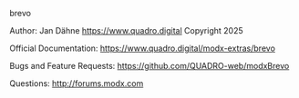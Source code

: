 
brevo

Author: Jan Dähne <https://www.quadro.digital>
Copyright 2025

Official Documentation: https://www.quadro.digital/modx-extras/brevo

Bugs and Feature Requests: https://github.com/QUADRO-web/modxBrevo

Questions: http://forums.modx.com
